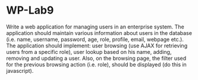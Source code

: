# WP-Lab9

Write a web application for managing users in an enterprise system. 
The application should maintain various information about users in the database (i.e. name, username, password, age, role, profile, email, webpage etc.). 
The application should implement: 
    user browsing (use AJAX for retrieving users from a specific role), 
    user lookup based on his name, adding, removing and updating a user.
Also, on the browsing page, the filter used for the previous browsing action (i.e. role), should be displayed (do this in javascript).
